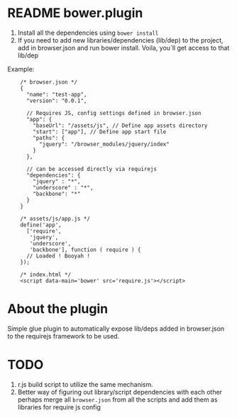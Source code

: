 README bower.plugin
===================

1. Install all the dependencies using `bower install`
2. If you need to add new libraries/dependencies (lib/dep) to the project,
   add in browser.json and run bower install. Voila, 
   you`ll get access to that lib/dep

Example:

        /* browser.json */
        {
          "name": "test-app",
          "version": "0.0.1",

          // Requires JS, config settings defined in browser.json
          "app": {
            "baseUrl": "/assets/js", // Define app assets directory
            "start": ["app"], // Define app start file
            "paths": {
              "jquery": "/browser_modules/jquery/index"
            }
          },

          // can be accessed directly via requirejs
          "dependencies": {
            "jquery" : "*",
            "underscore" : "*",
            "backbone": "*"
          }
        }

        /* assets/js/app.js */
        define('app', 
          ['require', 
           'jquery', 
           'underscore', 
           'backbone'], function ( require ) {
          // Loaded ! Booyah !
        });

        /* index.html */
        <script data-main='bower' src='require.js'></script>

About the plugin
================
Simple glue plugin to automatically expose lib/deps added in browser.json
to the requirejs framework to be used.


TODO
====
1. r.js build script to utilize the same mechanism.
2. Better way of figuring out library/script dependencies with each other
perhaps merge all `browser.json` from all the scripts and add them as libraries
for require js config